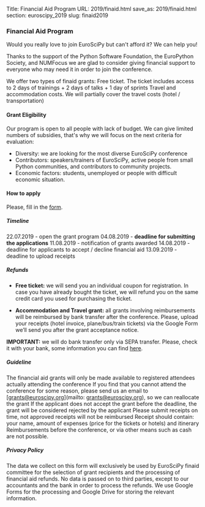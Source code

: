 Title: Financial Aid Program
URL: 2019/finaid.html
save_as: 2019/finaid.html
section: euroscipy_2019
slug: finaid2019

### Financial Aid Program

Would you really love to join EuroSciPy but can't afford it? We can help you!

Thanks to the support of the Python Software Foundation, the EuroPython Society,
and NUMFocus we are glad to consider giving financial support to everyone who
may need it in order to join the conference.

We offer two types of finaid grants:
Free ticket. The ticket includes access to 2 days of trainings + 2 days of talks + 1 day of sprints
Travel and accommodation costs. We will partially cover the travel costs (hotel / transportation)

#### Grant Eligibility

Our program is open to all people with lack of budget.
We can give limited numbers of subsidies,
that's why we will focus on the next criteria for evaluation:

- Diversity: we are looking for the most diverse EuroSciPy conference
- Contributors: speakers/trainers of EuroSciPy, active people from small Python
communities, and contributors to community projects.
- Economic factors: students, unemployed or people with difficult economic situation.

#### How to apply

Please, fill in the [form](https://forms.gle/FBjV9oGA56J8LVhL6).

##### Timeline

22.07.2019 - open the grant program
04.08.2019 - **deadline for submitting the applications**
11.08.2019 - notification of grants awarded
14.08.2019 - deadline for applicants to accept / decline financial aid
13.09.2019 - deadline to upload receipts

##### Refunds

- **Free ticket:** we will send you an individual coupon for registration. In case you
have already bought the ticket, we will refund you on the same credit card you
used for purchasing the ticket.

- **Accommodation and Travel grant:** all grants involving reimbursements will be
reimbursed by bank transfer after the conference. Please, upload your receipts
(hotel invoice, plane/bus/train tickets) via the Google Form we’ll send you
after the grant acceptance notice.

**IMPORTANT:** we will do bank transfer only via SEPA transfer. Please, check
it with your bank, some information you can find
[here](https://en.wikipedia.org/wiki/Single_Euro_Payments_Area).

##### Guideline

The financial aid grants will only be made available to registered attendees
actually attending the conference
If you find that you cannot attend the conference for some reason, please send
us an email to [grants@euroscipy.org](mailto: grants@euroscipy.org), so we can
reallocate the grant
If the applicant does not accept the grant before the deadline, the grant will
be considered rejected by the applicant
Please submit receipts on time, not approved receipts will not be reimbursed
Receipt should contain: your name, amount of expenses (price for the tickets or
hotels) and itinerary
Reimbursements before the conference, or via other means such as cash
are not possible.

##### Privacy Policy

The data we collect on this form will exclusively be used by EuroSciPy finaid
committee for the selection of grant recipients and the processing of financial
aid refunds. No data is passed on to third parties, except to our accountants
and the bank in order to process the refunds. We use Google Forms for the
processing and Google Drive for storing the relevant information.
